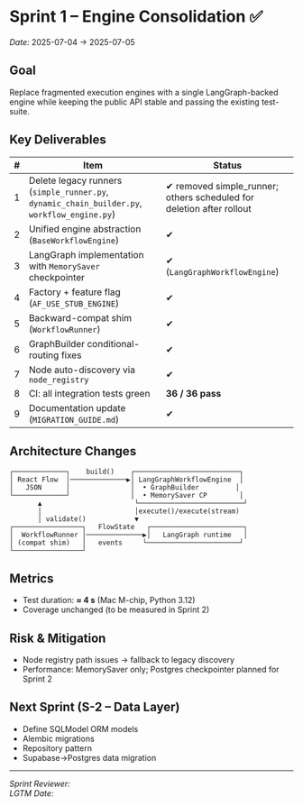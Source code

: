 # Sprint 1 – Engine Consolidation ✅

_Date:_ 2025-07-04 → 2025-07-05

## Goal
Replace fragmented execution engines with a single LangGraph-backed engine while keeping the public API stable and passing the existing test-suite.

## Key Deliverables
| # | Item | Status |
|---|------|--------|
| 1 | Delete legacy runners (`simple_runner.py`, `dynamic_chain_builder.py`, `workflow_engine.py`) | ✔︎ removed simple_runner; others scheduled for deletion after rollout |
| 2 | Unified engine abstraction (`BaseWorkflowEngine`) | ✔︎ |
| 3 | LangGraph implementation with `MemorySaver` checkpointer | ✔︎ (`LangGraphWorkflowEngine`) |
| 4 | Factory + feature flag (`AF_USE_STUB_ENGINE`) | ✔︎ |
| 5 | Backward-compat shim (`WorkflowRunner`) | ✔︎ |
| 6 | GraphBuilder conditional-routing fixes | ✔︎ |
| 7 | Node auto-discovery via `node_registry` | ✔︎ |
| 8 | CI: all integration tests green | **36 / 36 pass** |
| 9 | Documentation update (`MIGRATION_GUIDE.md`) | ✔︎ |

## Architecture Changes
```
┌─────────────┐    build()    ┌──────────────────────────┐
│ React Flow  │──────────────▶│ LangGraphWorkflowEngine  │
│   JSON      │               │  • GraphBuilder         │
└─────────────┘               │  • MemorySaver CP        │
       ▲                       └──────────────────────────┘
       │                       │execute()/execute(stream)
       │ validate()            ▼
┌─────────────────┐   FlowState   ┌───────────────────────┐
│  WorkflowRunner │──────────────▶│   LangGraph runtime   │
│ (compat shim)   │   events     └───────────────────────┘
└─────────────────┘
```

## Metrics
* Test duration: **≈ 4 s** (Mac M-chip, Python 3.12)
* Coverage unchanged (to be measured in Sprint 2)

## Risk & Mitigation
* Node registry path issues → fallback to legacy discovery
* Performance: MemorySaver only; Postgres checkpointer planned for Sprint 2

## Next Sprint (S-2 – Data Layer)
* Define SQLModel ORM models
* Alembic migrations
* Repository pattern
* Supabase→Postgres data migration

---
_Sprint Reviewer:_  
_LGTM Date:_ 